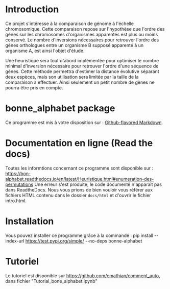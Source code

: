 
# Introduction 

Ce projet s'intéresse à la comparaison de génome à l'échelle chromosomique. Cette comparaison repose sur l'hypothèse que l'ordre des gènes sur les chromosomes d'organismes apparentés est plus ou moins conservé. Le nombre d'inversions nécessaires pour retrouver l'ordre des gènes orthologues entre un organisme B supposé apparenté à un organisme A, est ainsi l'objet d'étude. 

Une heuristique sera tout d'abord implémentée pour optimiser le nombre minimal d'inversion nécessaire pour retrouver l'ordre d'une séquence de gènes. Cette méthode permettra d'estimer la distance évolutive séparant deux espèces, mais son utilisation sera limitée par la taille de la comparaison à effectuer. Ainsi seulement un petit nombre de gènes ne pourra être pris en compte. 

# bonne_alphabet package

Ce programme est mis à votre disposition sur : 
[Github-flavored Markdown](https://github.com/emathian/comment_auto).

# Documentation en ligne (Read the docs)
Toutes les informtions concernant ce programme sont disponible sur : 
https://bon-alphabet.readthedocs.io/en/latest/Heuristique.html#enumeration-des-permutations
Une erreur s'est produite, le code documenté n'apparaît pas dans ReadtheDocs. Nous vous prions
de bien vouloir vous référer aux fichiers HTML contenu dans le dossier `docs/html` et d'ouvrir le fichier intro.html. 

# Installation 
 
Vous pouvez installer ce programme grâce à la commande :
pip install --index-url https://test.pypi.org/simple/ --no-deps bonne-alphabet

# Tutoriel 

Le tutoriel est disponible sur https://github.com/emathian/comment_auto, dans fichier "Tutorial_bone_alphabet.ipynb"